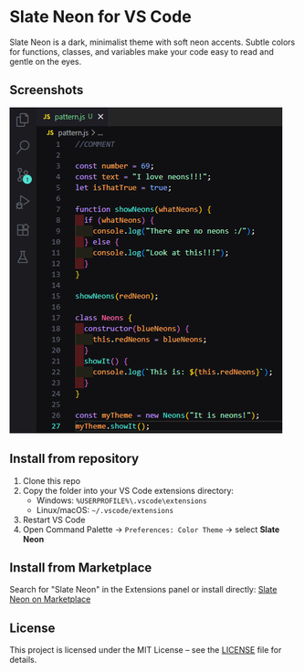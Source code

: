 # Slate Neon for VS Code

Slate Neon is a dark, minimalist theme with soft neon accents. Subtle colors for functions, classes, and variables make your code easy to read and gentle on the eyes.

## Screenshots
![Preview](preview.png)

## Install from repository
1. Clone this repo
2. Copy the folder into your VS Code extensions directory:
   - Windows: `%USERPROFILE%\.vscode\extensions`
   - Linux/macOS: `~/.vscode/extensions`
3. Restart VS Code
4. Open Command Palette → `Preferences: Color Theme` → select **Slate Neon**

## Install from Marketplace
Search for "Slate Neon" in the Extensions panel or install directly: [Slate Neon on Marketplace](https://marketplace.visualstudio.com/items?itemName=k4rdel.slate-neon)

## License
This project is licensed under the MIT License – see the [LICENSE](LICENSE) file for details.
